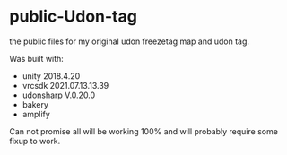 # public-Udon-tag
the public files for my original udon freezetag map and udon tag.

Was built with:
* unity 2018.4.20 
* vrcsdk 2021.07.13.13.39
* udonsharp V.0.20.0
* bakery
* amplify


Can not promise all will be working 100% and will probably require some fixup to work.
